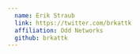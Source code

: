 ```yaml
---
  name: Erik Straub
  link: https://twitter.com/brkattk
  affiliation: Odd Networks 
  github: brkattk
---
```

